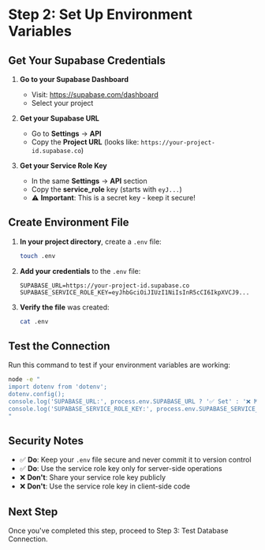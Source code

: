 # Step 2: Set Up Environment Variables

## Get Your Supabase Credentials

1. **Go to your Supabase Dashboard**
   - Visit: https://supabase.com/dashboard
   - Select your project

2. **Get your Supabase URL**
   - Go to **Settings** → **API**
   - Copy the **Project URL** (looks like: `https://your-project-id.supabase.co`)

3. **Get your Service Role Key**
   - In the same **Settings** → **API** section
   - Copy the **service_role** key (starts with `eyJ...`)
   - ⚠️ **Important**: This is a secret key - keep it secure!

## Create Environment File

1. **In your project directory**, create a `.env` file:
   ```bash
   touch .env
   ```

2. **Add your credentials** to the `.env` file:
   ```env
   SUPABASE_URL=https://your-project-id.supabase.co
   SUPABASE_SERVICE_ROLE_KEY=eyJhbGciOiJIUzI1NiIsInR5cCI6IkpXVCJ9...
   ```

3. **Verify the file** was created:
   ```bash
   cat .env
   ```

## Test the Connection

Run this command to test if your environment variables are working:
```bash
node -e "
import dotenv from 'dotenv';
dotenv.config();
console.log('SUPABASE_URL:', process.env.SUPABASE_URL ? '✅ Set' : '❌ Missing');
console.log('SUPABASE_SERVICE_ROLE_KEY:', process.env.SUPABASE_SERVICE_ROLE_KEY ? '✅ Set' : '❌ Missing');
"
```

## Security Notes

- ✅ **Do**: Keep your `.env` file secure and never commit it to version control
- ✅ **Do**: Use the service role key only for server-side operations
- ❌ **Don't**: Share your service role key publicly
- ❌ **Don't**: Use the service role key in client-side code

## Next Step

Once you've completed this step, proceed to Step 3: Test Database Connection. 